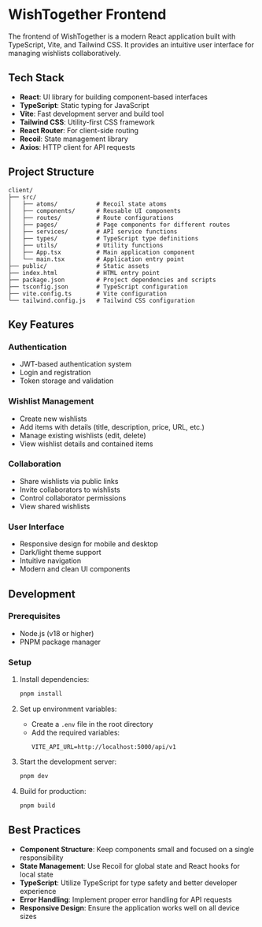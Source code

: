# WishTogether Frontend

The frontend of WishTogether is a modern React application built with TypeScript, Vite, and Tailwind CSS. It provides an intuitive user interface for managing wishlists collaboratively.

## Tech Stack

- **React**: UI library for building component-based interfaces
- **TypeScript**: Static typing for JavaScript
- **Vite**: Fast development server and build tool
- **Tailwind CSS**: Utility-first CSS framework
- **React Router**: For client-side routing
- **Recoil**: State management library
- **Axios**: HTTP client for API requests

## Project Structure

```
client/
├── src/
│   ├── atoms/           # Recoil state atoms
│   ├── components/      # Reusable UI components
│   ├── routes/          # Route configurations
│   ├── pages/           # Page components for different routes
│   ├── services/        # API service functions
│   ├── types/           # TypeScript type definitions
│   ├── utils/           # Utility functions
│   ├── App.tsx          # Main application component
│   └── main.tsx         # Application entry point
├── public/              # Static assets
├── index.html           # HTML entry point
├── package.json         # Project dependencies and scripts
├── tsconfig.json        # TypeScript configuration
├── vite.config.ts       # Vite configuration
└── tailwind.config.js   # Tailwind CSS configuration
```

## Key Features

### Authentication

- JWT-based authentication system
- Login and registration
- Token storage and validation

### Wishlist Management

- Create new wishlists
- Add items with details (title, description, price, URL, etc.)
- Manage existing wishlists (edit, delete)
- View wishlist details and contained items

### Collaboration

- Share wishlists via public links
- Invite collaborators to wishlists
- Control collaborator permissions
- View shared wishlists

### User Interface

- Responsive design for mobile and desktop
- Dark/light theme support
- Intuitive navigation
- Modern and clean UI components

## Development

### Prerequisites

- Node.js (v18 or higher)
- PNPM package manager

### Setup

1. Install dependencies:

   ```bash
   pnpm install
   ```

2. Set up environment variables:

   - Create a `.env` file in the root directory
   - Add the required variables:
     ```
     VITE_API_URL=http://localhost:5000/api/v1
     ```

3. Start the development server:

   ```bash
   pnpm dev
   ```

4. Build for production:
   ```bash
   pnpm build
   ```

## Best Practices

- **Component Structure**: Keep components small and focused on a single responsibility
- **State Management**: Use Recoil for global state and React hooks for local state
- **TypeScript**: Utilize TypeScript for type safety and better developer experience
- **Error Handling**: Implement proper error handling for API requests
- **Responsive Design**: Ensure the application works well on all device sizes
